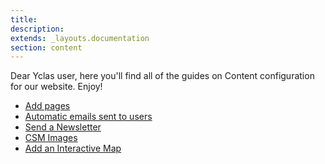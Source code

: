 ```yaml
---
title:
description:
extends: _layouts.documentation
section: content
---
```


Dear Yclas user, 
here you'll find all of the guides on Content configuration for our website. Enjoy!  

* [Add pages](content-add-pages)
* [Automatic emails sent to users ](content-automatic-emails-sent-to-users)
* [Send a Newsletter](content-send-a-newsletter)
* [CSM Images](content-csm-images)
* [Add an Interactive Map](content-create-an-interactive-map)
